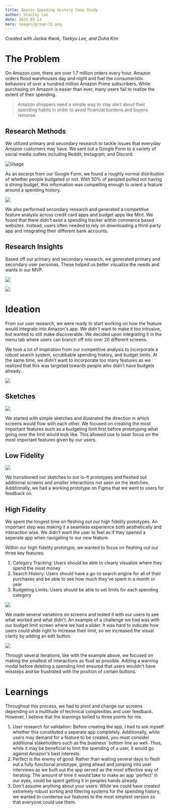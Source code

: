 ```yaml
---
title: Amazon Spending History Case Study
author: Stanley Lee
date: 2022-03-13
hero: images/group-33.png
---
```

*Created with Jackie Kwok, Taekyu Lee, and Duha Kim*

# The Problem

On Amazon.com, there are over 1.7 million orders every hour. Amazon orders flood warehouses day and night and fuel the consumeristic behaviors of over a hundred million Amazon Prime subscribers. While purchasing on Amazon is easier than ever, many users fail to realize the extent of their spending. 

> Amazon shoppers need a simple way to stay alert about their spending habits in order to avoid financial burdens and buyers remorse. 



## Research Methods

We utilized primary and secondary research to tackle issues that everyday Amazon customers may have. We sent out a Google Form to a variety of social media outlets including Reddit, Instagram, and Discord. 

![](images/group-3.png "Usage ")

As an excerpt from our Google Form, we found a roughly normal distribution of whether people budgeted or not. With 50% of peopled polled not having a strong budget, this information was compelling enough to orient a feature around a spending history. 



![](images/competitive.png)

We also performed secondary research and generated a competitive feature analysis across credit card apps and budget apps like Mint. We found that there didn't exist a spending tracker within commerce based websites. Instead, users often needed to rely on downloading a third-party app and integrating their different bank accounts.

## Research Insights

Based off our primary and secondary research, we generated primary and secondary user personas. These helped us better visualize the needs and wants in our MVP. 

![](images/group-3-1-.png)



![](images/group-2-1-.png)



# Ideation

From our user research, we were ready to start working on how the feature would integrate into Amazon's app. We didn't want to make it too intrusive, but wanted to still make discoverable. We decided upon integrating it in the menu tab where users can branch off into over 20 different screens.  

We took a lot of inspiration from our competitive analysis to incorporate a robust search system, scrubbable spending history, and budget limits. At the same time, we didn't want to incorporate too many features as we realized that this was targeted towards people who didn't have budgets already. 

![](images/group-1.png)



## Sketches

![](images/cogs127-ux.jpg)

We started with simple sketches and illustrated the direction in which screens would flow with each other. We focused on creating the most important features such as a budgeting limit first before prototyping what going over the limit would look like. This allowed use to laser focus on the most important features given by our users. 

## Low Fidelity

![](images/group-30.png)

We transitioned our sketches to our lo-fi prototypes and fleshed out additional screens and smaller interactions not seen on the sketches. Additionally, we had a working prototype on Figma that we went to users for feedback on. 



## High Fidelity

We spent the longest time on fleshing out our high fidelity prototypes. An important step was making it a seamless experience both aesthetically and interaction wise. We didn't want the user to feel as if they opened a seperate app when navigating to our new feature. 

Within our high-fidelity prototype, we wanted to focus on fleshing out our three key features: 

1. Category Tracking: Users should be able to clearly visualize where they spend the most money 
2. Search History: Users should have a go-to search engine for all of their purchases and be able to see how much they've spent in a month or year
3. Budgeting Limits: Users should be able to set limits for each spending category

![](images/group-33.png)

We made several variations on screens and tested it with our users to see what worked and what didn't. An example of a challenge we had was with our budget limit screen where we had a slider. It was hard to indicate how users could slide right to increase their limit, so we increased the visual clarity by adding an edit button. 

![](images/group-32.png)

Through several iterations, like with the example above, we focused on making the smallest of interactions as fluid as possible. Adding a warning modal before deleting a spending limit ensured that users wouldn't have missteps and be frustrated with the position of certain buttons. 

# Learnings

Throughout this process, we had to pivot and change our screens depending on a multitude of technical complexities and user feedback. However, I believe that the learnings boiled to three points for me. 

1. User research for validation: Before creating the app, I had to ask myself whether this constituted a seperate app completely. Additionally, while users may demand for a feature to be created, you must consider additional stakeholders such as the business' bottom line as well. Thus, while it may be beneficial to limit the spending of a user, it would go against Amazon's best interests. 
2. Perfect is the enemy of good: Rather than waiting several days to flesh out a fully functional prototype, going ahead and jumping into user interviews as we built out the app served as the most effective way of iterating. The amount of time it would take to make an app 'perfect' in our eyes, could be spent getting it in peoples hands already.
3. Don't assume anything about your users: While we could have created extremely robust sorting and filtering systems for the spending history, we wanted to condense our features to the most simplest version so that everyone could use them.